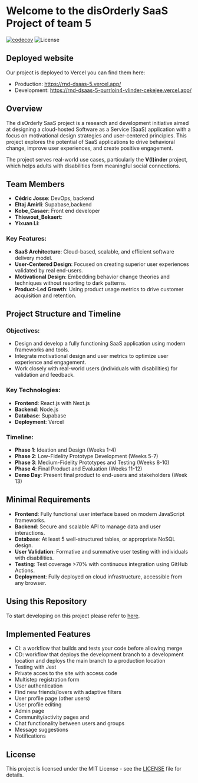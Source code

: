 # Welcome to the disOrderly SaaS Project of team 5

[![codecov](https://codecov.io/github/Purrloin4/RnD_DSAAS_5/graph/badge.svg?token=T51QTPMZ50)](https://codecov.io/github/Purrloin4/RnD_DSAAS_5)
![License](https://img.shields.io/badge/license-MIT-blue)

## Deployed website

Our project is deployed to Vercel you can find them here:

- Production: https://rnd-dsaas-5.vercel.app/
- Development: https://rnd-dsaas-5-purrloin4-vlinder-cekejee.vercel.app/

## Overview

The disOrderly SaaS project is a research and development initiative aimed at designing a cloud-hosted Software as a Service (SaaS) application with a focus on motivational design strategies and user-centered principles. This project explores the potential of SaaS applications to drive behavioral change, improve user experiences, and create positive engagement.

The project serves real-world use cases, particularly the **V(l)inder** project, which helps adults with disabilities form meaningful social connections.

## Team Members

- **Cédric Josse**: DevOps, backend
- **Eltaj Amirli**: Supabase,backend
- **Kobe_Casaer**: Front end developer
- **Thiewout_Bekaert**:
- **Yixuan Li**:

### Key Features:

- **SaaS Architecture**: Cloud-based, scalable, and efficient software delivery model.
- **User-Centered Design**: Focused on creating superior user experiences validated by real end-users.
- **Motivational Design**: Embedding behavior change theories and techniques without resorting to dark patterns.
- **Product-Led Growth**: Using product usage metrics to drive customer acquisition and retention.

## Project Structure and Timeline

### Objectives:

- Design and develop a fully functioning SaaS application using modern frameworks and tools.
- Integrate motivational design and user metrics to optimize user experience and engagement.
- Work closely with real-world users (individuals with disabilities) for validation and feedback.

### Key Technologies:

- **Frontend**: React.js with Next.js
- **Backend**: Node.js
- **Database**: Supabase
- **Deployment**: Vercel

### Timeline:

- **Phase 1**: Ideation and Design (Weeks 1-4)
- **Phase 2**: Low-Fidelity Prototype Development (Weeks 5-7)
- **Phase 3**: Medium-Fidelity Prototypes and Testing (Weeks 8-10)
- **Phase 4**: Final Product and Evaluation (Weeks 11-12)
- **Demo Day**: Present final product to end-users and stakeholders (Week 13)

## Minimal Requirements

- **Frontend**: Fully functional user interface based on modern JavaScript frameworks.
- **Backend**: Secure and scalable API to manage data and user interactions.
- **Database**: At least 5 well-structured tables, or appropriate NoSQL design.
- **User Validation**: Formative and summative user testing with individuals with disabilities.
- **Testing**: Test coverage >70% with continuous integration using GitHub Actions.
- **Deployment**: Fully deployed on cloud infrastructure, accessible from any browser.

## Using this Repository

To start developing on this project please refer to [here](vlinder/README.md).

## Implemented Features

- CI: a workflow that builds and tests your code before allowing merge
- CD: workflow that deploys the development branch to a development location and deploys the main branch to a production location
- Testing with Jest
- Private acces to the site with access code
- Multistep registration form
- User authentication
- Find new friends/lovers with adaptive filters
- User profile page (other users)
- User profile editing
- Admin page
- Community/activity pages and
- Chat functionality between users and groups
- Message suggestions
- Notifications

## License

This project is licensed under the MIT License - see the [LICENSE](LICENSE) file for details.
